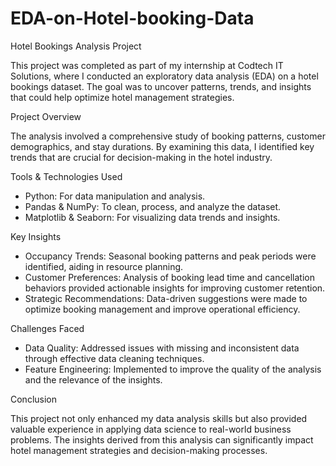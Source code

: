 # EDA-on-Hotel-booking-Data
Hotel Bookings Analysis Project

This project was completed as part of my internship at Codtech IT Solutions, where I conducted an exploratory data analysis (EDA) on a hotel bookings dataset. The goal was to uncover patterns, trends, and insights that could help optimize hotel management strategies.

 Project Overview

The analysis involved a comprehensive study of booking patterns, customer demographics, and stay durations. By examining this data, I identified key trends that are crucial for decision-making in the hotel industry.

 Tools & Technologies Used

- Python: For data manipulation and analysis.
- Pandas & NumPy: To clean, process, and analyze the dataset.
- Matplotlib & Seaborn: For visualizing data trends and insights.

Key Insights

- Occupancy Trends: Seasonal booking patterns and peak periods were identified, aiding in resource planning.
- Customer Preferences: Analysis of booking lead time and cancellation behaviors provided actionable insights for improving customer retention.
- Strategic Recommendations: Data-driven suggestions were made to optimize booking management and improve operational efficiency.

Challenges Faced

- Data Quality: Addressed issues with missing and inconsistent data through effective data cleaning techniques.
- Feature Engineering: Implemented to improve the quality of the analysis and the relevance of the insights.

 Conclusion

This project not only enhanced my data analysis skills but also provided valuable experience in applying data science to real-world business problems. The insights derived from this analysis can significantly impact hotel management strategies and decision-making processes.
